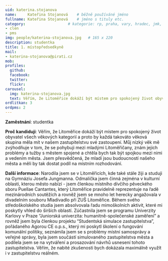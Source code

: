 ```yaml
---
uid: katerina.stojanova
name:     Kateřina Stojanová  	# běžně používáné jméno
fullname: Kateřina Stojanová  	# jméno s tituly etc.
category:                 	# kategorie: rp, praha, vary, hradec, jmk, senat
- clen
- pms
img: people/katerina-stojanova.jpg   # 165 x 220
description: studentka
title: 1. místopředsedkyně
mail:
- katerina-stojanova@pirati.cz
mob:			  
profiles:
  github:                 
  facebook: 		  
  twitter: 		  
  flickr:     		
carousel:
  img: katerina-stojanova.jpg
  text: Věřím, že Litoměřice dokáží být místem pro spokojený život obyvatel všech věkových kategorií a proto by každá takováto věková skupina měla mít v našem zastupitelstvu své zastoupení. Můj nízký věk mě zvýhodňuje v tom, že se pohybuji mezi mladými Litoměřičany, znám jejich problémy a tužby s městem spojené a chtěla bych tak být spojkou mezi nimi a vedením města. Jsem přesvědčená, že mladí jsou budoucností našeho města a měli by tak dostat podíl na místním rozhodování. 
ordlitkan: 3
ordpms: 2
---
```

**Zaměstnání**: studentka
 
**Proč kandiduji**: Věřím, že Litoměřice dokáží být místem pro spokojený život obyvatel všech věkových kategorií a proto by každá takováto věková skupina měla mít v našem zastupitelstvu své zastoupení. Můj nízký věk mě zvýhodňuje v tom, že se pohybuji mezi mladými Litoměřičany, znám jejich problémy a tužby s městem spojené a chtěla bych tak být spojkou mezi nimi a vedením města. Jsem přesvědčená, že mladí jsou budoucností našeho města a měli by tak dostat podíl na místním rozhodování. 
 
**Další informace**: Narodila jsem se v Litoměřicích, kde také stále žiji a studuji na Gymnáziu Josefa Jungmanna. Odmalička jsem činná zejména v kulturní oblasti, kterou město nabízí - jsem členkou místního dívčího pěveckého sboru Puellae Cantantes, který Litoměřice pravidelně reprezentuje na řadě mezinárodních soutěžích a rovněž jsem se mnoho let herecky angažovala v divadelním souboru Mladivadlo při ZUŠ Litoměřice. Během svého středoškolského studia jsem absolvovala řadu mimoškolních aktivit, které mi poskytly vhled do širších oblastí. Zúčastnila  jsem se programu Univerzity Karlovy v Praze “Juniorská univerzita: humanitně-společenské zaměření” a rovněž jsem byla členkou projektu “Studentská simulace zastupitelstva”, pořádaného Agorou CE o.p.s., který mi poskytl školení o fungování komunální politiky, seznámila jsem se s problémy místní samosprávy a veřejné správy, byla jsem součástí simulovaného zastupitelstva města a podílela jsem se na vytváření a prosazování návrhů usnesení tohoto zastupitelstva. Věřím, že nabité zkušenosti bych dokázala maximálně využít i v zastupitelstvu reálném. 


